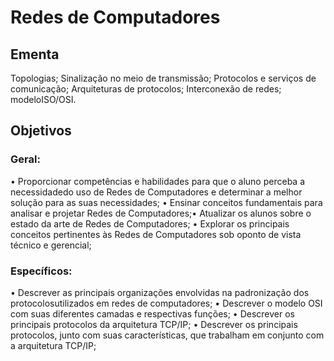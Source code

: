 # Redes de Computadores

## Ementa

Topologias; Sinalização no meio de transmissão; Protocolos e serviços de comunicação; Arquiteturas de protocolos; Interconexão de redes; modeloISO/OSI.

## Objetivos

### Geral:
• Proporcionar competências e habilidades para que o aluno perceba a necessidadedo uso de Redes de Computadores e determinar a melhor solução para as suas necessidades;
• Ensinar conceitos fundamentais para analisar e projetar Redes de Computadores;• Atualizar os alunos sobre o estado da arte de Redes de Computadores;
• Explorar os principais conceitos pertinentes às Redes de Computadores sob oponto de vista técnico e gerencial;


### Específicos:
• Descrever as principais organizações envolvidas na padronização dos protocolosutilizados em redes de computadores;
• Descrever o modelo OSI com suas diferentes camadas e respectivas funções;
• Descrever os principais protocolos da arquitetura TCP/IP;
• Descrever os principais protocolos, junto com suas características, que trabalham em conjunto com a arquitetura TCP/IP; 

